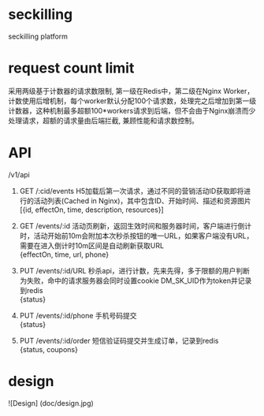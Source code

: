 # seckilling
seckilling platform

# request count limit
采用两级基于计数器的请求数限制, 第一级在Redis中，第二级在Nginx Worker，计数使用后增机制，每个worker默认分配100个请求数，处理完之后增加到第一级计数器，这种机制最多超额100*workers请求到后端，但不会由于Nginx崩溃而少处理请求，超额的请求量由后端拦截, 兼顾性能和请求数控制。

# API
/v1/api
1. GET /:cid/events  H5加载后第一次请求，通过不同的营销活动ID获取即将进行的活动列表(Cached in Nginx)，其中包含ID、开始时间、描述和资源图片<br/>
[{id, effectOn, time, description, resources}]

2. GET /events/:id 活动页刷新，返回生效时间和服务器时间，客户端进行倒计时，活动开始前10m会附加本次秒杀按钮的唯一URL，如果客户端没有URL，需要在进入倒计时10m区间是自动刷新获取URL<br/>
{effectOn, time, url, phone}

3. PUT /events/:id/URL 秒杀api，进行计数，先来先得，多于限额的用户判断为失败，命中的请求服务器会同时设置cookie DM_SK_UID作为token并记录到redis<br/>
{status} 

4. PUT /events/:id/phone 手机号码提交<br/>
{status}

5. PUT /events/:id/order 短信验证码提交并生成订单，记录到redis<br/>
{status, coupons}

# design
![Design] (doc/design.jpg)
